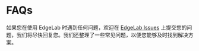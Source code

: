 # FAQs

如果您在使用 EdgeLab 时遇到任何问题，欢迎在 [EdgeLab Issues](https://github.com/Seeed-Studio/EdgeLab/issues) 上提交您的问题，我们将尽快回复您。我们还整理了一些常见问题，以便您能够及时找到解决方案。
